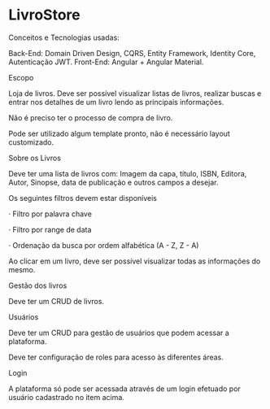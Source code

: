 # LivroStore

Conceitos e Tecnologias usadas:

Back-End: Domain Driven Design, CQRS, Entity Framework, Identity Core, Autenticação JWT.
Front-End: Angular + Angular Material.

Escopo

Loja de livros. Deve ser possível visualizar listas de livros, realizar buscas e entrar nos detalhes de um livro lendo as principais informações.

Não é preciso ter o processo de compra de livro.

Pode ser utilizado algum template pronto, não é necessário layout customizado.

 

Sobre os Livros

Deve ter uma lista de livros com: Imagem da capa, título, ISBN, Editora, Autor, Sinopse, data de publicação e outros campos a desejar.

Os seguintes filtros devem estar disponíveis

·        Filtro por palavra chave

·        Filtro por range de data

·        Ordenação da busca por ordem alfabética (A - Z, Z - A)

 

Ao clicar em um livro, deve ser possível visualizar todas as informações do mesmo.

Gestão dos livros

Deve ter um CRUD de livros. 

Usuários

Deve ter um CRUD para gestão de usuários que podem acessar a plataforma.

Deve ter configuração de roles para acesso às diferentes áreas.

Login

A plataforma só pode ser acessada através de um login efetuado por usuário cadastrado no item acima.
